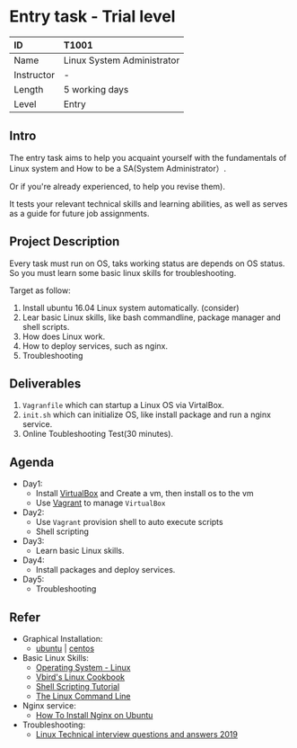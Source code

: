 # Entry task - Trial level

| ID            | T1001                           |
| :--------     | :-----                          |
| Name          | Linux System Administrator      |
| Instructor    | -                               | 
| Length        | 5 working days                  |
| Level         | Entry                           |

## Intro
The entry task aims to help you acquaint yourself with the fundamentals of Linux system and How to be a SA(System Administrator）.

Or if you're already experienced, to help you revise them).

 It tests your relevant technical skills and learning abilities, as well as serves as a guide for future job assignments.

## Project Description

Every task must run on OS, taks working status are depends on OS status. So you must learn some basic linux skills for troubleshooting.

Target as follow:
1. Install ubuntu 16.04 Linux system automatically. (consider)
2. Lear basic Linux skills, like bash commandline, package manager and shell scripts.
3. How does Linux work.
4. How to deploy services, such as nginx.
5. Troubleshooting

## Deliverables
1. `Vagranfile` which can startup a Linux OS via VirtalBox.
2. `init.sh` which can initialize OS, like install package and run a nginx service.
3. Online Toubleshooting Test(30 minutes).

## Agenda
- Day1: 
    - Install [VirtualBox](https://www.virtualbox.org/) and Create a vm, then install os to the vm
    - Use [Vagrant](https://www.vagrantup.com/intro/getting-started/index.html) to manage `VirtualBox`
- Day2:
    - Use `Vagrant` provision shell to auto execute scripts
    - Shell scripting
- Day3:
    - Learn basic Linux skills.
- Day4:
    - Install packages and deploy services.
- Day5:
    - Troubleshooting

## Refer
- Graphical Installation:
    - [ubuntu](https://tutorials.ubuntu.com/tutorial/tutorial-install-ubuntu-desktop#0) | [centos](https://access.redhat.com/documentation/en-us/red_hat_enterprise_linux/7/html/installation_guide/chap-getting-started#sect-graphical-installation)
- Basic Linux Skills:
    - [Operating System - Linux](https://www.tutorialspoint.com/operating_system/os_linux.htm)
    - [Vbird's Linux Cookbook](http://cn.linux.vbird.org/linux_basic/linux_basic.php)
    - [Shell Scripting Tutorial](https://www.tutorialspoint.com/unix/shell_scripting.htm)
    - [The Linux Command Line](http://linuxcommand.org/index.php)
- Nginx service:
    - [How To Install Nginx on Ubuntu](https://www.digitalocean.com/community/tutorials/how-to-install-nginx-on-ubuntu-18-04-quickstart)
- Troubleshooting:
    - [Linux Technical interview questions and answers 2019](https://www.udemy.com/linux-technical-interview-questions-and-answers/)
